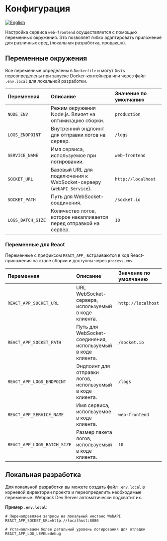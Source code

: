 # Конфигурация
[![English](https://img.shields.io/badge/lang-English-blue)](../en/configuration.md)

Настройка сервиса `web-frontend` осуществляется с помощью переменных окружения. Это позволяет гибко адаптировать приложение для различных сред (локальная разработка, продакшн).

## Переменные окружения

Все переменные определены в `Dockerfile` и могут быть переопределены при запуске Docker-контейнера или через файл `.env.local` для локальной разработки.

| Переменная | Описание | Значение по умолчанию |
| :--- | :--- | :--- |
| `NODE_ENV` | Режим окружения Node.js. Влияет на оптимизацию сборки. | `production` |
| `LOGS_ENDPOINT` | Внутренний эндпоинт для отправки логов на сервер. | `/logs` |
| `SERVICE_NAME` | Имя сервиса, используемое при логировании. | `web-frontend` |
| `SOCKET_URL` | Базовый URL для подключения к WebSocket-серверу (`WebAPI Service`). | `http://localhost` |
| `SOCKET_PATH` | Путь для WebSocket-соединения. | `/socket.io` |
| `LOGS_BATCH_SIZE` | Количество логов, которое накапливается перед отправкой на сервер. | `10` |

### Переменные для React

Переменные с префиксом `REACT_APP_` встраиваются в код React-приложения на этапе сборки и доступны через `process.env`.

| Переменная | Описание | Значение по умолчанию |
| :--- | :--- | :--- |
| `REACT_APP_SOCKET_URL` | URL WebSocket-сервера, используемый в коде клиента. | `http://localhost` |
| `REACT_APP_SOCKET_PATH` | Путь для WebSocket-соединения, используемый в коде клиента. | `/socket.io` |
| `REACT_APP_LOGS_ENDPOINT` | Эндпоинт для отправки логов, используемый в коде клиента. | `/logs` |
| `REACT_APP_SERVICE_NAME` | Имя сервиса, используемое в коде клиента. | `web-frontend` |
| `REACT_APP_LOGS_BATCH_SIZE` | Размер пакета логов, используемый в коде клиента. | `10` |

## Локальная разработка

Для локальной разработки вы можете создать файл `.env.local` в корневой директории проекта и переопределить необходимые переменные. Webpack Dev Server автоматически подхватит их.

**Пример `.env.local`:**

```env
# Перенаправляем запросы на локальный инстанс WebAPI
REACT_APP_SOCKET_URL=http://localhost:8080

# Устанавливаем более детальный уровень логирования для отладки
REACT_APP_LOG_LEVEL=debug
```